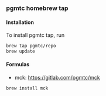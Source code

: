 ### pgmtc homebrew tap
#### Installation
To install pgmtc tap, run 
```bash
brew tap pgmtc/repo
brew update
```

#### Formulas
* mck: https://gitlab.com/pgmtc/mck
```bash
brew install mck
```

